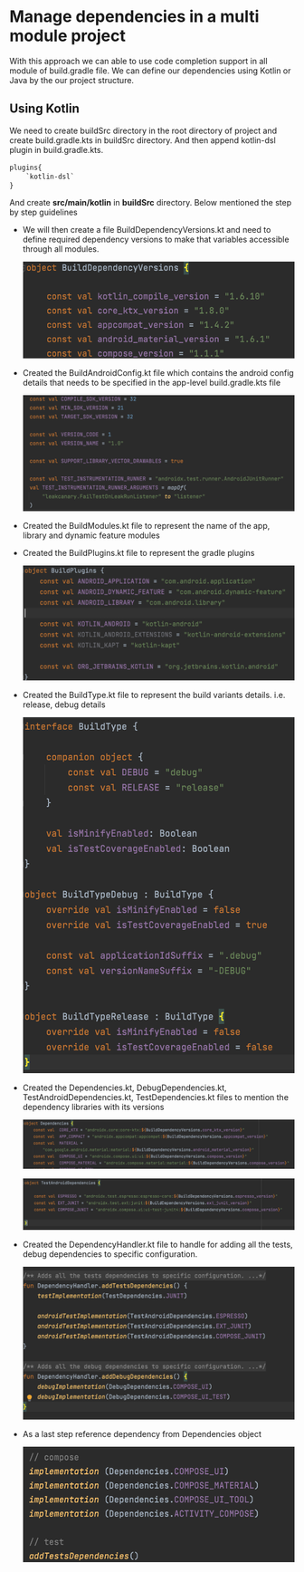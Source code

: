 # Manage dependencies in a multi module project
With this approach we can able to use code completion support in all module of build.gradle file. We can define our dependencies using Kotlin or Java by the our project structure.

## Using Kotlin
We need to create buildSrc directory in the root directory of project and create build.gradle.kts in buildSrc directory. And then append kotlin-dsl plugin in build.gradle.kts.

```
plugins{
    `kotlin-dsl`
}
```

And create **src/main/kotlin** in **buildSrc** directory. Below mentioned the step by step guidelines 

* We will then create a file BuildDependencyVersions.kt and need to define required dependency versions to make that variables accessible through all modules.

  ![Dependency versions](assets/version.png)

* Created the BuildAndroidConfig.kt file which contains the android config details that needs to be specified in the app-level build.gradle.kts file

  ![Android configs](assets/android_configs.png)

* Created the BuildModules.kt file to represent the name of the app, library and dynamic feature modules

* Created the BuildPlugins.kt file to represent the gradle plugins

  ![Plugins](assets/plugins.png)


* Created the BuildType.kt file to represent the build variants details. i.e. release, debug details

  ![Build Type](assets/buildtype.png)

* Created the Dependencies.kt, DebugDependencies.kt, TestAndroidDependencies.kt, TestDependencies.kt files to mention the dependency libraries with its versions

  ![Dependencies](assets/dependencies.png)

  ![Dependencies](assets/test_android_dependency.png)

* Created the DependencyHandler.kt file to handle for adding all the tests, debug dependencies to specific configuration.

  ![Dependency handler](assets/dependency_handler.png)

* As a last step reference dependency from Dependencies object

  ![Referring dependency library from Dependencies object](assets/refer_dependency.png)
